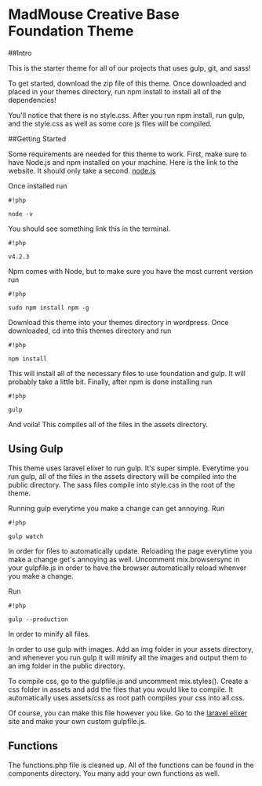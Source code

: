 # MadMouse Creative Base Foundation Theme

##Intro

This is the starter theme for all of our projects that uses gulp, git, and sass! 

To get started, download the zip file of this theme. Once downloaded and placed in your themes directory, run npm install to install all of the dependencies! 

You'll notice that there is no style.css. After you run npm install, run gulp, and the style.css as well as some core js files will be compiled. 

##Getting Started

Some requirements are needed for this theme to work. First, make sure to have Node.js and npm installed on your machine. Here is the link to the website. It should only take a second. 
[node.js](https://nodejs.org/en/download/)

Once installed run 
```
#!php

node -v
```

You should see something link this in the terminal.

```
#!php

v4.2.3
```

Npm comes with Node, but to make sure you have the most current version run 

```
#!php

sudo npm install npm -g
```


Download this theme into your themes directory in wordpress. Once downloaded, cd into this themes directory and run 

```
#!php

npm install
```

This will install all of the necessary files to use foundation and gulp. It will probably take a little bit. Finally, after npm is done installing run

```
#!php

gulp
```
And voila! This compiles all of the files in the assets directory.

## Using Gulp ##

This theme uses laravel elixer to run gulp. It's super simple. Everytime you run gulp, all of the files in the assets directory will be compiled into the public directory. The sass files compile into style.css in the root of the theme. 

Running gulp everytime you make a change can get annoying. Run 

```
#!php

gulp watch
```
In order for files to automatically update. Reloading the page everytime you make a change get's annoying as well. Uncomment mix.browsersync in your gulpfile.js in order to have the browser automatically reload whenver you make a change.

Run 
```
#!php

gulp --production
```

In order to minify all files. 


In order to use gulp with images. Add an img folder in your assets directory, and whenever you run gulp it will minify all the images and output them to an img folder in the public directory.

To compile css, go to the gulpfile.js and uncomment mix.styles(). Create a css folder in assets and add the files that you would like to compile. It automatically uses assets/css as root path compiles your css into all.css. 


Of course, you can make this file however you like. Go to the [laravel elixer](https://laravel.com/docs/5.2/elixir) site and make your own custom gulpfile.js.

## Functions ##


The functions.php file is cleaned up. All of the functions can be found in the components directory. You many add your own functions as well. 

